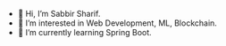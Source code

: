 - 👋 Hi, I’m Sabbir Sharif.
- 👀 I’m interested in Web Development, ML, Blockchain.
- 🌱 I’m currently learning Spring Boot.
<!--- 💞️ I’m looking to collaborate on ... 
- 📫 How to reach me ...
- 😄 Pronouns: ...
- ⚡ Fun fact: ... --->

<!---
sabbir-sharif/sabbir-sharif is a ✨ special ✨ repository because its `README.md` (this file) appears on your GitHub profile.
You can click the Preview link to take a look at your changes.
--->
